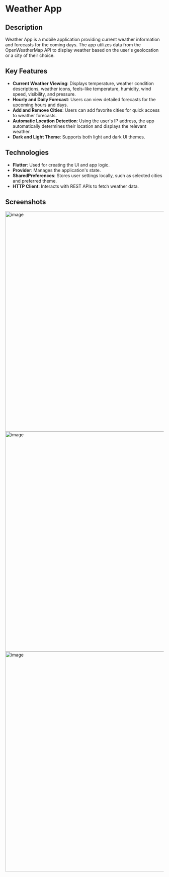 # Weather App

## Description

Weather App is a mobile application providing current weather information and forecasts for the coming days. The app utilizes data from the OpenWeatherMap API to display weather based on the user's geolocation or a city of their choice.

## Key Features

- **Current Weather Viewing**: Displays temperature, weather condition descriptions, weather icons, feels-like temperature, humidity, wind speed, visibility, and pressure.
- **Hourly and Daily Forecast**: Users can view detailed forecasts for the upcoming hours and days.
- **Add and Remove Cities**: Users can add favorite cities for quick access to weather forecasts.
- **Automatic Location Detection**: Using the user's IP address, the app automatically determines their location and displays the relevant weather.
- **Dark and Light Theme**: Supports both light and dark UI themes.

## Technologies

- **Flutter**: Used for creating the UI and app logic.
- **Provider**: Manages the application's state.
- **SharedPreferences**: Stores user settings locally, such as selected cities and preferred theme.
- **HTTP Client**: Interacts with REST APIs to fetch weather data.

## Screenshots

<img width="700" alt="image" src="https://github.com/metal-reigns/weather-app/assets/97628527/6d0e8182-388a-4b3b-b0d9-b60650f60e9b">
<img width="700" alt="image" src="https://github.com/metal-reigns/weather-app/assets/97628527/d319a11a-ff95-49da-88f5-0372abb9b78f">
<img width="700" alt="image" src="https://github.com/metal-reigns/weather-app/assets/97628527/84c11f05-190f-4f1e-8c8f-54f474e66c83">

